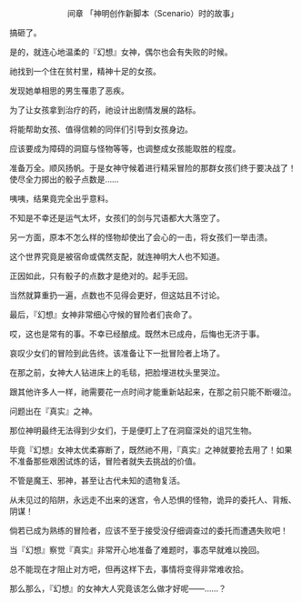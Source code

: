 <p align="center">间章 「神明创作新脚本（Scenario）时的故事」</p>

搞砸了。

是的，就连心地温柔的『幻想』女神，偶尔也会有失败的时候。

祂找到一个住在贫村里，精神十足的女孩。

发现她单相思的男生罹患了恶疾。

为了让女孩拿到治疗的药，祂设计出剧情发展的路标。

将能帮助女孩、值得信赖的同伴们引导到女孩身边。

应该要成为障碍的洞窟与怪物等等，也调整成女孩能取胜的程度。

准备万全。顺风扬帆。于是女神守候着进行精采冒险的那群女孩们终于要决战了！使尽全力掷出的骰子点数是……

咦咦，结果竟完全出乎意料。

不知是不幸还是运气太坏，女孩们的剑与咒语都大大落空了。

另一方面，原本不怎么样的怪物却使出了会心的一击，将女孩们一举击溃。

这个世界究竟是被宿命或偶然支配，就连神明大人也不知道。

正因如此，只有骰子的点数才是绝对的。起手无回。

当然就算重扔一遍，点数也不见得会更好，但这姑且不讨论。

最后，『幻想』女神非常细心守候的冒险者们丧命了。

哎，这也是常有的事。不幸已经酿成。既然木已成舟，后悔也无济于事。

哀叹少女们的冒险到此告终。该准备让下一批冒险者上场了。

在那之前，女神大人钻进床上的毛毯，把脸埋进枕头里哭泣。

跟其他许多人一样，祂需要花一点时间才能重新站起来，在那之前只能不断啜泣。

问题出在『真实』之神。

那位神明最终无法得到少女们，于是便盯上了在洞窟深处的诅咒生物。

毕竟『幻想』女神太优柔寡断了，既然祂不用，『真实』之神就要抢去用了！如果不准备那些艰困试炼的话，冒险者就失去挑战的价值。

不管是魔王、邪神，甚至让古代未知的遗物复活。

从未见过的陷阱，永远走不出来的迷宫，令人恐惧的怪物，诡异的委托人、背叛、阴谋！

倘若已成为熟练的冒险者，应该不至于接受没仔细调查过的委托而遭遇失败吧！

当『幻想』察觉『真实』非常开心地准备了难题时，事态早就难以挽回。

总不能现在才阻止对方吧，但再这样下去，事情将变得非常难收拾。

那么那么，『幻想』的女神大人究竟该怎么做才好呢——……？

